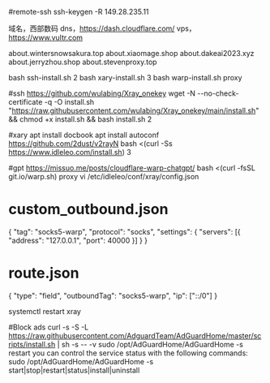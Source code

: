 #remote-ssh
ssh-keygen -R 149.28.235.11

域名，西部数码
dns，https://dash.cloudflare.com/
vps，https://www.vultr.com

about.wintersnowsakura.top
about.xiaomage.shop
about.dakeai2023.xyz
about.jerryzhou.shop
about.stevenproxy.top

bash ssh-install.sh 2
bash xary-install.sh 3
bash warp-install.sh proxy

#ssh
https://github.com/wulabing/Xray_onekey 
wget -N --no-check-certificate -q -O install.sh "https://raw.githubusercontent.com/wulabing/Xray_onekey/main/install.sh" && chmod +x install.sh && bash install.sh 2

#xary
apt install docbook
apt install autoconf
https://github.com/2dust/v2rayN
bash <(curl -Ss https://www.idleleo.com/install.sh) 3

#gpt
https://missuo.me/posts/cloudflare-warp-chatgpt/
bash <(curl -fsSL git.io/warp.sh) proxy
vi /etc/idleleo/conf/xray/config.json
# custom_outbound.json
{
    "tag": "socks5-warp",
    "protocol": "socks",
    "settings": {
        "servers": [{
            "address": "127.0.0.1",
            "port": 40000
        }]
    }
}
# route.json
{
    "type": "field",
    "outboundTag": "socks5-warp",
    "ip": ["::/0"]
}

systemctl restart xray


#Block ads
curl -s -S -L https://raw.githubusercontent.com/AdguardTeam/AdGuardHome/master/scripts/install.sh | sh -s -- -v
sudo /opt/AdGuardHome/AdGuardHome -s restart
you can control the service status with the following commands:
sudo /opt/AdGuardHome/AdGuardHome -s start|stop|restart|status|install|uninstall
